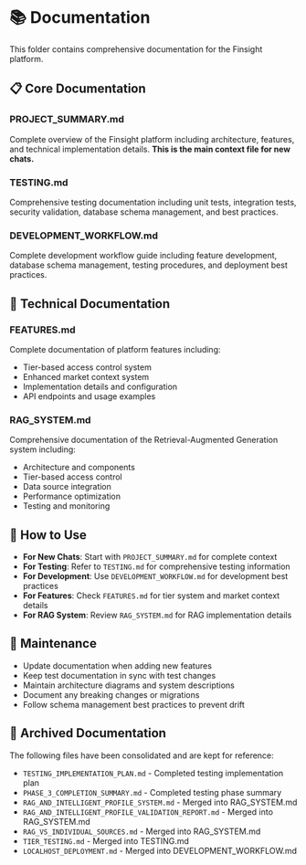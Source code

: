 # 📚 Documentation

This folder contains comprehensive documentation for the Finsight platform.

## 📋 **Core Documentation**

### **PROJECT_SUMMARY.md**
Complete overview of the Finsight platform including architecture, features, and technical implementation details. **This is the main context file for new chats.**

### **TESTING.md**
Comprehensive testing documentation including unit tests, integration tests, security validation, database schema management, and best practices.

### **DEVELOPMENT_WORKFLOW.md**
Complete development workflow guide including feature development, database schema management, testing procedures, and deployment best practices.

## 🔧 **Technical Documentation**

### **FEATURES.md**
Complete documentation of platform features including:
- Tier-based access control system
- Enhanced market context system
- Implementation details and configuration
- API endpoints and usage examples

### **RAG_SYSTEM.md**
Comprehensive documentation of the Retrieval-Augmented Generation system including:
- Architecture and components
- Tier-based access control
- Data source integration
- Performance optimization
- Testing and monitoring

## 📖 **How to Use**

- **For New Chats**: Start with `PROJECT_SUMMARY.md` for complete context
- **For Testing**: Refer to `TESTING.md` for comprehensive testing information
- **For Development**: Use `DEVELOPMENT_WORKFLOW.md` for development best practices
- **For Features**: Check `FEATURES.md` for tier system and market context details
- **For RAG System**: Review `RAG_SYSTEM.md` for RAG implementation details

## 🔄 **Maintenance**

- Update documentation when adding new features
- Keep test documentation in sync with test changes
- Maintain architecture diagrams and system descriptions
- Document any breaking changes or migrations
- Follow schema management best practices to prevent drift

## 📁 **Archived Documentation**

The following files have been consolidated and are kept for reference:
- `TESTING_IMPLEMENTATION_PLAN.md` - Completed testing implementation plan
- `PHASE_3_COMPLETION_SUMMARY.md` - Completed testing phase summary
- `RAG_AND_INTELLIGENT_PROFILE_SYSTEM.md` - Merged into RAG_SYSTEM.md
- `RAG_AND_INTELLIGENT_PROFILE_VALIDATION_REPORT.md` - Merged into RAG_SYSTEM.md
- `RAG_VS_INDIVIDUAL_SOURCES.md` - Merged into RAG_SYSTEM.md
- `TIER_TESTING.md` - Merged into TESTING.md
- `LOCALHOST_DEPLOYMENT.md` - Merged into DEVELOPMENT_WORKFLOW.md 